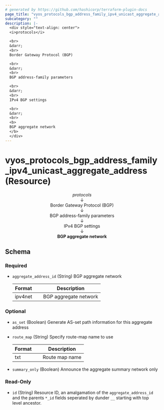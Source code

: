 ```yaml
---
# generated by https://github.com/hashicorp/terraform-plugin-docs
page_title: "vyos_protocols_bgp_address_family_ipv4_unicast_aggregate_address Resource - vyos"
subcategory: ""
description: |-
  <div style="text-align: center">
  <i>protocols</i>

  <br>
  &darr;
  <br>
  Border Gateway Protocol (BGP)

  <br>
  &darr;
  <br>
  BGP address-family parameters

  <br>
  &darr;
  <br>
  IPv4 BGP settings

  <br>
  &darr;
  <br>
  <b>
  BGP aggregate network
  </b>
  </div>
---
```


# vyos_protocols_bgp_address_family_ipv4_unicast_aggregate_address (Resource)

<div style="text-align: center">
<i>protocols</i>

<br>
&darr;
<br>
Border Gateway Protocol (BGP)

<br>
&darr;
<br>
BGP address-family parameters

<br>
&darr;
<br>
IPv4 BGP settings

<br>
&darr;
<br>
<b>
BGP aggregate network
</b>
</div>



<!-- schema generated by tfplugindocs -->
## Schema

### Required

- `aggregate_address_id` (String) BGP aggregate network

    |  Format &emsp; | Description  |
    |----------|---------------|
    |  ipv4net  &emsp; |  BGP aggregate network  |

### Optional

- `as_set` (Boolean) Generate AS-set path information for this aggregate address
- `route_map` (String) Specify route-map name to use

    |  Format &emsp; | Description  |
    |----------|---------------|
    |  txt  &emsp; |  Route map name  |
- `summary_only` (Boolean) Announce the aggregate summary network only

### Read-Only

- `id` (String) Resource ID, an amalgamation of the `aggregate_address_id` and the parents `*_id` fields seperated by dunder `__` starting with top level ancestor.
